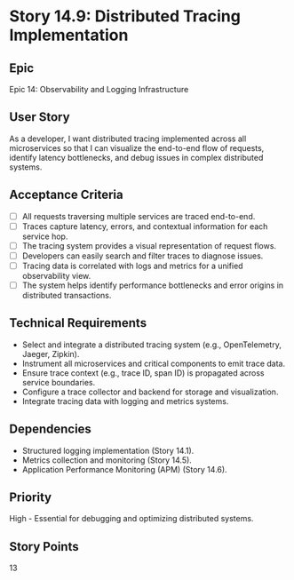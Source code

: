 # Story 14.9: Distributed Tracing Implementation

## Epic

Epic 14: Observability and Logging Infrastructure

## User Story

As a developer, I want distributed tracing implemented across all microservices so that I can visualize the end-to-end flow of requests, identify latency bottlenecks, and debug issues in complex distributed systems.

## Acceptance Criteria

- [ ] All requests traversing multiple services are traced end-to-end.
- [ ] Traces capture latency, errors, and contextual information for each service hop.
- [ ] The tracing system provides a visual representation of request flows.
- [ ] Developers can easily search and filter traces to diagnose issues.
- [ ] Tracing data is correlated with logs and metrics for a unified observability view.
- [ ] The system helps identify performance bottlenecks and error origins in distributed transactions.

## Technical Requirements

- Select and integrate a distributed tracing system (e.g., OpenTelemetry, Jaeger, Zipkin).
- Instrument all microservices and critical components to emit trace data.
- Ensure trace context (e.g., trace ID, span ID) is propagated across service boundaries.
- Configure a trace collector and backend for storage and visualization.
- Integrate tracing data with logging and metrics systems.

## Dependencies

- Structured logging implementation (Story 14.1).
- Metrics collection and monitoring (Story 14.5).
- Application Performance Monitoring (APM) (Story 14.6).

## Priority

High - Essential for debugging and optimizing distributed systems.

## Story Points

13

